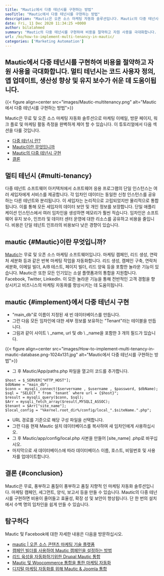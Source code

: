 ```yaml
---
title: "Mautic에서 다중 테넌시를 구현하는 방법" 
seoTitle: "Mautic에서 다중 테넌시를 구현하는 방법" 
description: "Mautic은 오픈 소스 마케팅 자동화 솔루션입니다. Mautic의 다중 테넌시를 구현하면 비용이 줄어들고 효율성과 보안이 향상됩니다." 
date: Fri, 11 Dec 2020 11:34:25 +0000
author: bilalahmed
summary: "Mautic의 다중 테넌시를 구현하여 비용을 절약하고 자원 사용을 극대화합니다. 멀티 테넌시는 코드 사용자 정의, 앱 업데이트, 생산성 향상 및 유지 보수가 쉬운 데 도움이됩니다." 
url: /ko/how-to-implement-multi-tenancy-in-mautic/
categories: ['Marketing Automation']
---
```


## Mautic에서 다중 테넌시를 구현하여 비용을 절약하고 자원 사용을 극대화합니다. 멀티 테넌시는 코드 사용자 정의, 앱 업데이트, 생산성 향상 및 유지 보수가 쉬운 데 도움이됩니다.

{{< figure align=center src="images/Mautic-multitenancy.png" alt="Mautic에서 다중 테넌시를 구현하는 방법">}}

Mautic은 무료 및 오픈 소스 마케팅 자동화 솔루션으로 마케팅 이메일, 방문 페이지, 워크 플로 및 마케팅 활동 측정을 완벽하게 제어 할 수 있습니다. 이 튜토리얼에서 다음 섹션을 다룰 것입니다.
  * [다중 테넌시 란?][1]
  * [Mautic이란 무엇입니까][2]
  * [Mautic의 다중 테넌시 구현][3]
  * [결론][4]

## 멀티 테넌시   {#multi-tenancy}
다중 테넌트 소프트웨어 아키텍처에서 소프트웨어 응용 프로그램의 단일 인스턴스는 여러 세입자에게 서비스를 제공합니다. 각 임차인 데이터는 동일한 신청 인스턴스를 공유하는 다른 테넌트와 분리됩니다. 이 세입자는 논리적으로 고립되었지만 물리적으로 통합됩니다. 이를 통해 모든 세입자의 데이터 보안 및 개인 정보를 보장합니다. 단일 애플리케이션 인스턴스에서 여러 임차인을 생성하면 메모리가 훨씬 적습니다. 임차인은 소프트웨어 유지 보수, 인프라 및 데이터 센터 운영에 대한 리소스를 공유하고 비용을 줄입니다. 비용은 단일 테넌트 인프라의 비용보다 낮은 경향이 있습니다.

## mautic   {#Mautic}이란 무엇입니까?
[Mautic][5]는 무료 및 오픈 소스 마케팅 소프트웨어입니다. 마케팅 캠페인, 리드 생성, 연락처 세분화 등과 같은 반복 마케팅 작업을 자동화합니다. 리드 생성, 캠페인 구축, 연락처 세분화, 이메일 빌더, A/B 테스트, 페이지 빌더, 리드 양육 등을 포함한 놀라운 기능이 있습니다. Mautic은 또한 모든 인기있는 소셜 플랫폼과의 통합을 지원합니다. Facebook, Twitter, LinkedIn. 이 모든 놀라운 기능을 통해 전반적인 고객 경험을 향상시키고 비즈니스의 마케팅 자동화를 향상시키는 데 도움이됩니다.

## mautic   {#implement}에서 다중 테넌시 구현
  * "main_db"로 이름이 지정된 새 빈 데이터베이스를 만듭니다.
  * 그런 다음 모든 임차인에 대한 세부 정보를 보유하는 "Tenant"라는 테이블을 만듭니다.
  * 그림과 같이 사이트 \ _name, url 및 db \ _name을 포함한 3 개의 필드가 있습니다.

{{< figure align=center src="images/How-to-implement-multi-tenancy-in-mautic-database.png-1024x131.jpg" alt="Mautic에서 다중 테넌시를 구현하는 방법">}}

  * 그 후 Mautic/App/paths.php 파일을 열고이 코드를 추가합니다.
```
$host = $_SERVER["HTTP_HOST"];
$dbName = "main_db";
$conn =  mysqli_connect($servername , $username , $password, $dbName);
$sql = "SELECT * from `tenant` where url = {$host}";
$result = mysqli_query($conn, $sql);
$Arr = mysqli_fetch_array($result,MYSQLI_ASSOC);
$tenant = $Arr["site_name"];
$local_config = "%kernel.root_dir%/config/local_".$siteName.".php";
```
  * URL 경로를 기준으로 해당 구성 파일을 선택합니다.
  * 그런 다음 현재 Mautic 설치 데이터베이스를 복사하여 새 임차인에게 사용하십시오.
  * 그 후 Mautic/app/config/local.php 사본을 만들어 [site_name] .php로 바꾸십시오.
  * 마지막으로 새 데이터베이스에 따라 데이터베이스 이름, 호스트, 비밀번호 및 사용자를 업데이트합니다.

## 결론   {#conclusion}
Mautic은 무료, 풍부하고 품질이 풍부하고 품질 지향적 인 마케팅 자동화 솔루션입니다. 마케팅 캠페인, 세그먼트, 양식, 보고서 등을 만들 수 있습니다. Mautic의 다중 테넌시를 구현하면 비용이 줄어들고 효율성, 확장 성 및 보안이 향상됩니다. 단 한 번의 설치에서 수백 명의 임차인을 쉽게 만들 수 있습니다.

## 탐구하다
Mautic 및 Facebook에 대한 자세한 내용은 다음을 방문하십시오.
  * [mautic | 오픈 소스 콘텐츠 마케팅 기술 플랫폼][5]
  * [캠페인 빌더를 사용하여 Mautic 캠페인을 설정하는 방법][6]
  * [리드 육성을 자동화하기위한 Drupal Mautic 통합][7]
  * [Mautic 및 Woocommerce 통합을 통한 마케팅 자동화][8]
  * [디지털 마케팅 자동화를 위해 Mautic & Joomla 통합][9]

  
[1]: #multi-tenancy
[2]: #mautic
[3]: #implement
[4]: #conclusion
[5]: https://products.containerize.com/marketing-automation/mautic
[6]: https://blog.containerize.com/marketing-automation/how-to-setup-marketing-campaigns-using-mautic-campaign-builder/
[7]: https://blog.containerize.com/content-management/drupal-tutorial-automate-lead-growth-with-drupal-mautic/
[8]: https://blog.containerize.com/blogging/marketing-automation-using-mautic-and-wordpress-woocommerce/
[9]: https://blog.containerize.com/content-management/integrate-mautic-with-joomla-for-marketing-automation/
